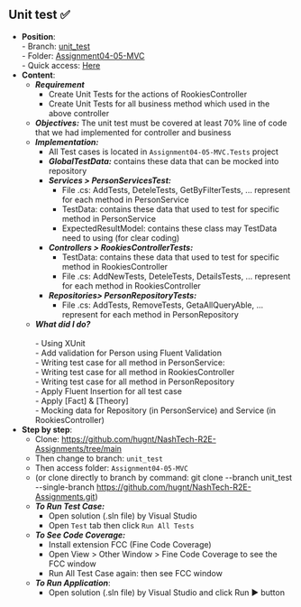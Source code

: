 ## Unit test ✅

- **Position**: 
		 <br>- Branch: [unit_test](https://github.com/hugnt/NashTech-R2E-Assignments/tree/unit_test)
		 <br>- Folder: [Assignment04-05-MVC](https://github.com/hugnt/NashTech-R2E-Assignments/tree/unit_test/Assignment04-05-MVC)
		 <br>- Quick access: [Here](https://github.com/hugnt/NashTech-R2E-Assignments/tree/unit_test/Assignment04-05-MVC)
 - **Content**: 
	-	***Requirement*** 
		-	Create Unit Tests for the actions of RookiesController 
		-	Create Unit Tests for all business method which used in the above controller
	-	***Objectives:*** The unit test must be covered at least 70% line of code that we had implemented for controller and business
	-	***Implementation:*** 
		-	All Test cases is located in `Assignment04-05-MVC.Tests` project
		-	***GlobalTestData:*** contains these data that can be mocked into repository
		-	***Services > PersonServicesTest:***
			-	File .cs: AddTests, DeteleTests, GetByFilterTests, ... represent for each method in PersonService
			-	TestData: contains these data that used to test for specific method in PersonService
			-	ExpectedResultModel: contains these class may TestData need to using (for clear coding)
		- ***Controllers >  RookiesControllerTests:***
			-  TestData: contains these data that used to test for specific method in RookiesController
			- File .cs: AddNewTests, DeteleTests, DetailsTests, ... represent for each method in RookiesController
		- 	***Repositories> PersonRepositoryTests:***
			-	File .cs: AddTests, RemoveTests, GetaAllQueryAble, ... represent for each method in PersonRepository
	-	***What did I do?***	
			 <br>-	Using XUnit 
			 <br>-	Add validation for Person using Fluent Validation
			 <br>-	Writing test case for all method in PersonService:
			 <br>-	Writing test case for all method in RookiesController
			 <br>-	Writing test case for all method in PersonRepository
			 <br>-	Apply Fluent Insertion for all test case
			 <br>-	Apply [Fact] & [Theory]
			 <br>-	Mocking data for Repository (in PersonService) and Service (in RookiesController)
 - **Step by step**:
	-	Clone:  https://github.com/hugnt/NashTech-R2E-Assignments/tree/main
	- 	Then change to branch: `unit_test`
	- 	Then access folder: `Assignment04-05-MVC`
	- 	(or clone directly to branch by command: git clone --branch unit_test --single-branch https://github.com/hugnt/NashTech-R2E-Assignments.git)
	-	***To Run Test Case:***
		-	Open solution (.sln file) by Visual Studio
		-	Open `Test` tab then click `Run All Tests`
	- ***To See Code Coverage:***
		- Install extension FCC (Fine Code Coverage)
		- Open View > Other Window > Fine Code Coverage to see the FCC window
		- Run All Test Case again: then see FCC window
	- ***To Run Application***: 
		- Open solution (.sln file) by Visual Studio and click Run ▶️ button 

